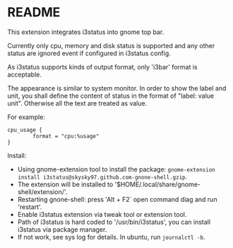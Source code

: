 # README

This extension integrates i3status into gnome top bar.

Currently only cpu, memory and disk status is supported and any other status are ignored event if
configured in i3status config.

As i3status supports kinds of output format, only 'i3bar' format is acceptable.

The appearance is similar to system monitor. In order to show the label and unit, you shall define 
the content of status in the format of "label: value unit". Otherwise all the text are treated as
value.

For example:
```
cpu_usage {
        format = "cpu:%usage"
}
```

Install:

- Using gnome-extension tool to install the package: `gnome-extension install i3status@skysky97.github.com-gnone-shell.gzip`.
- The extension will be installed to '$HOME/.local/share/gnome-shell/extension/'.
- Restarting gnone-shell: press 'Alt + F2` open command diag and run 'restart'.
- Enable i3status extension via tweak tool or extension tool.
- Path of i3status is hard coded to '/usr/bin/i3status', you can install i3status via package manager.
- If not work, see sys log for details. In ubuntu, run `journalctl -b`.

